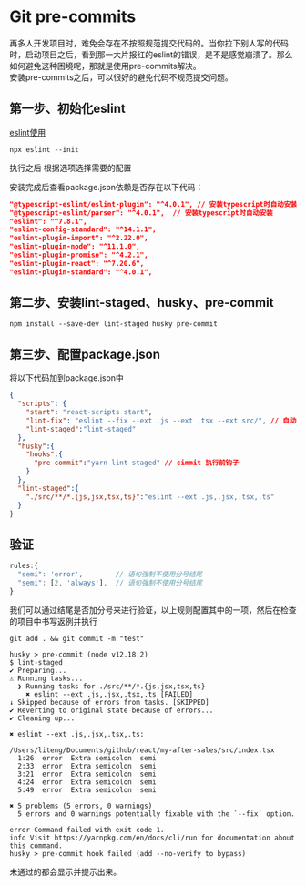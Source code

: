 # Git pre-commits
再多人开发项目时，难免会存在不按照规范提交代码的。当你拉下别人写的代码时，启动项目之后，看到那一大片报红的eslint的错误，是不是感觉崩溃了。那么如何避免这种困境呢，那就是使用pre-commits解决。  
安装pre-commits之后，可以很好的避免代码不规范提交问题。
<!-- https://blog.csdn.net/sinat_41747081/article/details/102767457 -->

## 第一步、初始化eslint 
[eslint使用](/tools/eslint.html)
``` shell
npx eslint --init 
```
执行之后 根据选项选择需要的配置

安装完成后查看package.json依赖是否存在以下代码：

``` json 
"@typescript-eslint/eslint-plugin": "^4.0.1", // 安装typescript时自动安装
"@typescript-eslint/parser": "^4.0.1",  // 安装typescript时自动安装
"eslint": "^7.8.1",
"eslint-config-standard": "^14.1.1",
"eslint-plugin-import": "^2.22.0",
"eslint-plugin-node": "^11.1.0",
"eslint-plugin-promise": "^4.2.1",
"eslint-plugin-react": "^7.20.6",
"eslint-plugin-standard": "^4.0.1",
```

## 第二步、安装lint-staged、husky、pre-commit

``` shell
npm install --save-dev lint-staged husky pre-commit
```

## 第三步、配置package.json
将以下代码加到package.json中
``` json
{
  "scripts": {
    "start": "react-scripts start",
    "lint-fix": "eslint --fix --ext .js --ext .tsx --ext src/", // 自动修复格式
    "lint-staged":"lint-staged" 
  },
  "husky":{
    "hooks":{
      "pre-commit":"yarn lint-staged" // cimmit 执行前钩子
    }
  },
  "lint-staged":{
    "./src/**/*.{js,jsx,tsx,ts}":"eslint --ext .js,.jsx,.tsx,.ts"
  }
}
```

## 验证

``` js
rules:{
  "semi": 'error',        // 语句强制不使用分号结尾
  "semi": [2, 'always'],  // 语句强制不使用分号结尾
}
```
我们可以通过结尾是否加分号来进行验证，以上规则配置其中的一项，然后在检查的项目中书写返例并执行
``` shell
git add . && git commit -m "test"
```
``` shell
husky > pre-commit (node v12.18.2)
$ lint-staged
✔ Preparing...
⚠ Running tasks...
  ❯ Running tasks for ./src/**/*.{js,jsx,tsx,ts}
    ✖ eslint --ext .js,.jsx,.tsx,.ts [FAILED]
↓ Skipped because of errors from tasks. [SKIPPED]
✔ Reverting to original state because of errors...
✔ Cleaning up... 

✖ eslint --ext .js,.jsx,.tsx,.ts:

/Users/liteng/Documents/github/react/my-after-sales/src/index.tsx
  1:26  error  Extra semicolon  semi
  2:33  error  Extra semicolon  semi
  3:21  error  Extra semicolon  semi
  4:24  error  Extra semicolon  semi
  5:49  error  Extra semicolon  semi

✖ 5 problems (5 errors, 0 warnings)
  5 errors and 0 warnings potentially fixable with the `--fix` option.

error Command failed with exit code 1.
info Visit https://yarnpkg.com/en/docs/cli/run for documentation about this command.
husky > pre-commit hook failed (add --no-verify to bypass)
```

未通过的都会显示并提示出来。
